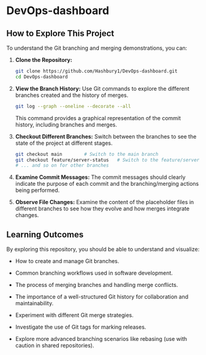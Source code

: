 # DevOps-dashboard


## How to Explore This Project

To understand the Git branching and merging demonstrations, you can:

1.  **Clone the Repository:**
    ```bash
    git clone https://github.com/Hashbury1/DevOps-dashboard.git
    cd DevOps-dashboard
    ```

2.  **View the Branch History:** Use Git commands to explore the different branches created and the history of merges.
    ```bash
    git log --graph --oneline --decorate --all
    ```
    This command provides a graphical representation of the commit history, including branches and merges.

3.  **Checkout Different Branches:** Switch between the branches to see the state of the project at different stages.
    ```bash
    git checkout main        # Switch to the main branch
    git checkout feature/server-status   # Switch to the feature/server-status branch
    # ... and so on for other branches
    ```

4.  **Examine Commit Messages:** The commit messages should clearly indicate the purpose of each commit and the branching/merging actions being performed.

5.  **Observe File Changes:** Examine the content of the placeholder files in different branches to see how they evolve and how merges integrate changes.

## Learning Outcomes

By exploring this repository, you should be able to understand and visualize:

* How to create and manage Git branches.
* Common branching workflows used in software development.
* The process of merging branches and handling merge conflicts.
* The importance of a well-structured Git history for collaboration and maintainability.

* Experiment with different Git merge strategies.
* Investigate the use of Git tags for marking releases.
* Explore more advanced branching scenarios like rebasing (use with caution in shared repositories).

